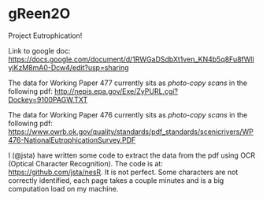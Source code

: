 # gReen2O
Project Eutrophication!


Link to google doc: https://docs.google.com/document/d/1RWGaDSdbXt1ven_KN4b5q8Fu8fWllyjKzM8mA0-Dcw4/edit?usp=sharing

The data for Working Paper 477 currently sits as _photo-copy scans_ in the following pdf: http://nepis.epa.gov/Exe/ZyPURL.cgi?Dockey=9100PAGW.TXT

The data for Working Paper 476 currently sits as _photo-copy scans_ in the following pdf: https://www.owrb.ok.gov/quality/standards/pdf_standards/scenicrivers/WP476-NationalEutrophicationSurvey.PDF

I (@jsta) have written some code to extract the data from the pdf using OCR (Optical Character Recognition). The code is at: https://github.com/jsta/nesR. It is not perfect. Some characters are not correctly identified, each page takes a couple minutes and is a big computation load on my machine.
